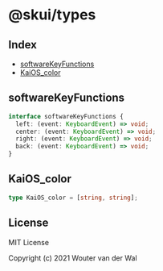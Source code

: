 # @skui/types

## Index

- [softwareKeyFunctions](https://github.com/wjtje/svelte-kaios/tree/main/packages/header#softwarekeyfunctions)
- [KaiOS_color](https://github.com/wjtje/svelte-kaios/tree/main/packages/header#kaios_color)

## softwareKeyFunctions

```ts
interface softwareKeyFunctions {
  left: (event: KeyboardEvent) => void;
  center: (event: KeyboardEvent) => void;
  right: (event: KeyboardEvent) => void;
  back: (event: KeyboardEvent) => void;
}
```

## KaiOS_color

```ts
type KaiOS_color = [string, string];
```

## License

MIT License

Copyright (c) 2021 Wouter van der Wal

